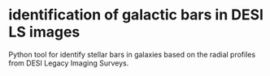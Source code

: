 # identification of galactic bars in DESI LS images
Python tool for identify stellar bars in galaxies based on the radial profiles from DESI Legacy Imaging Surveys.
